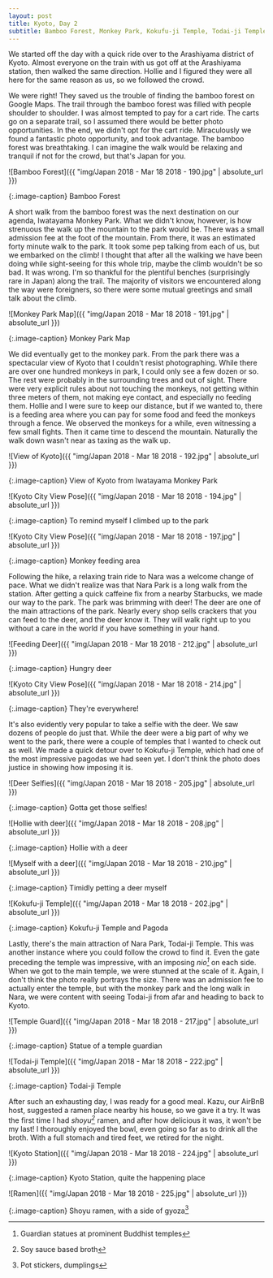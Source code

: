 ```yaml
---
layout: post
title: Kyoto, Day 2
subtitle: Bamboo Forest, Monkey Park, Kokufu-ji Temple, Todai-ji Temple
---
```


We started off the day with a quick ride over to the Arashiyama district of Kyoto. Almost everyone on the train with us got off at the Arashiyama station, then walked the same direction. Hollie and I figured they were all here for the same reason as us, so we followed the crowd.

We were right! They saved us the trouble of finding the bamboo forest on Google Maps. The trail through the bamboo forest was filled with people shoulder to shoulder. I was almost tempted to pay for a cart ride. The carts go on a separate trail, so I assumed there would be better photo opportunities. In the end, we didn't opt for the cart ride. Miraculously we found a fantastic photo opportunity, and took advantage. The bamboo forest was breathtaking. I can imagine the walk would be relaxing and tranquil if not for the crowd, but that's Japan for you.

![Bamboo Forest]({{ "img/Japan 2018 - Mar 18 2018 - 190.jpg" | absolute_url }})

{:.image-caption}
Bamboo Forest

A short walk from the bamboo forest was the next destination on our agenda, Iwatayama Monkey Park. What we didn't know, however, is how strenuous the walk up the mountain to the park would be. There was a small admission fee at the foot of the mountain. From there, it was an estimated forty minute walk to the park. It took some pep talking from each of us, but we embarked on the climb! I thought that after all the walking we have been doing while sight-seeing for this whole trip, maybe the climb wouldn't be so bad. It was wrong. I'm so thankful for the plentiful benches (surprisingly rare in Japan) along the trail. The majority of visitors we encountered along the way were foreigners, so there were some mutual greetings and small talk about the climb.

![Monkey Park Map]({{ "img/Japan 2018 - Mar 18 2018 - 191.jpg" | absolute_url }})

{:.image-caption}
Monkey Park Map

We did eventually get to the monkey park. From the park there was a spectacular view of Kyoto that I couldn't resist photographing. While there are over one hundred monkeys in park, I could only see a few dozen or so. The rest were probably in the surrounding trees and out of sight. There were very explicit rules about not touching the monkeys, not getting within three meters of them, not making eye contact, and especially no feeding them. Hollie and I were sure to keep our distance, but if we wanted to, there is a feeding area where you can pay for some food and feed the monkeys through a fence. We observed the monkeys for a while, even witnessing a few small fights. Then it came time to descend the mountain. Naturally the walk down wasn't near as taxing as the walk up.

![View of Kyoto]({{ "img/Japan 2018 - Mar 18 2018 - 192.jpg" | absolute_url }})

{:.image-caption}
View of Kyoto from Iwatayama Monkey Park

![Kyoto City View Pose]({{ "img/Japan 2018 - Mar 18 2018 - 194.jpg" | absolute_url }})

{:.image-caption}
To remind myself I climbed up to the park

![Kyoto City View Pose]({{ "img/Japan 2018 - Mar 18 2018 - 197.jpg" | absolute_url }})

{:.image-caption}
Monkey feeding area

Following the hike, a relaxing train ride to Nara was a welcome change of pace. What we didn't realize was that Nara Park is a long walk from the station. After getting a quick caffeine fix from a nearby Starbucks, we made our way to the park. The park was brimming with deer! The deer are one of the main attractions of the park. Nearly every shop sells crackers that you can feed to the deer, and the deer know it. They will walk right up to you without a care in the world if you have something in your hand.

![Feeding Deer]({{ "img/Japan 2018 - Mar 18 2018 - 212.jpg" | absolute_url }})

{:.image-caption}
Hungry deer

![Kyoto City View Pose]({{ "img/Japan 2018 - Mar 18 2018 - 214.jpg" | absolute_url }})

{:.image-caption}
They're everywhere!

It's also evidently very popular to take a selfie with the deer. We saw dozens of people do just that. While the deer were a big part of why we went to the park, there were a couple of temples that I wanted to check out as well. We made a quick detour over to Kokufu-ji Temple, which had one of the most impressive pagodas we had seen yet. I don't think the photo does justice in showing how imposing it is.

![Deer Selfies]({{ "img/Japan 2018 - Mar 18 2018 - 205.jpg" | absolute_url }})

{:.image-caption}
Gotta get those selfies!

![Hollie with deer]({{ "img/Japan 2018 - Mar 18 2018 - 208.jpg" | absolute_url }})

{:.image-caption}
Hollie with a deer

![Myself with a deer]({{ "img/Japan 2018 - Mar 18 2018 - 210.jpg" | absolute_url }})

{:.image-caption}
Timidly petting a deer myself

![Kokufu-ji Temple]({{ "img/Japan 2018 - Mar 18 2018 - 202.jpg" | absolute_url }})

{:.image-caption}
Kokufu-ji Temple and Pagoda

Lastly, there's the main attraction of Nara Park, Todai-ji Temple. This was another instance where you could follow the crowd to find it. Even the gate preceding the temple was impressive, with an imposing _nio[^1]_ on each side. When we got to the main temple, we were stunned at the scale of it. Again, I don't think the photo really portrays the size. There was an admission fee to actually enter the temple, but with the monkey park and the long walk in Nara, we were content with seeing Todai-ji from afar and heading to back to Kyoto.

![Temple Guard]({{ "img/Japan 2018 - Mar 18 2018 - 217.jpg" | absolute_url }})

{:.image-caption}
Statue of a temple guardian

![Todai-ji Temple]({{ "img/Japan 2018 - Mar 18 2018 - 222.jpg" | absolute_url }})

{:.image-caption}
Todai-ji Temple

After such an exhausting day, I was ready for a good meal. Kazu, our AirBnB host, suggested a ramen place nearby his house, so we gave it a try. It was the first time I had _shoyu[^2]_ ramen, and after how delicious it was, it won't be my last! I thoroughly enjoyed the bowl, even going so far as to drink all the broth. With a full stomach and tired feet, we retired for the night.

![Kyoto Station]({{ "img/Japan 2018 - Mar 18 2018 - 224.jpg" | absolute_url }})

{:.image-caption}
Kyoto Station, quite the happening place

![Ramen]({{ "img/Japan 2018 - Mar 18 2018 - 225.jpg" | absolute_url }})

{:.image-caption}
Shoyu ramen, with a side of gyoza[^3]

[^1]: Guardian statues at prominent Buddhist temples
[^2]: Soy sauce based broth
[^3]: Pot stickers, dumplings
